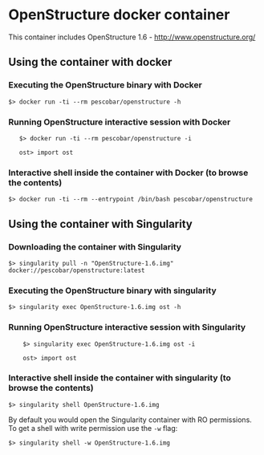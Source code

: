 # OpenStructure docker container

This container includes OpenStructure 1.6 - http://www.openstructure.org/

## Using the container with docker

### Executing the OpenStructure binary with Docker

   `$> docker run -ti --rm pescobar/openstructure -h`

### Running OpenStructure interactive session with Docker
   
```
   $> docker run -ti --rm pescobar/openstructure -i 

   ost> import ost

```

### Interactive shell inside the container with Docker (to browse the contents)

   `$> docker run -ti --rm --entrypoint /bin/bash pescobar/openstructure`


## Using the container with Singularity

### Downloading the container with Singularity

   `$> singularity pull -n "OpenStructure-1.6.img" docker://pescobar/openstructure:latest`

### Executing the OpenStructure binary with singularity

   `$> singularity exec OpenStructure-1.6.img ost -h`

### Running OpenStructure interactive session with Singularity

```
    $> singularity exec OpenStructure-1.6.img ost -i

    ost> import ost
```

### Interactive shell inside the container with singularity (to browse the contents)

   `$> singularity shell OpenStructure-1.6.img`

By default you would open the Singularity container with RO permissions. To get a shell with
write permission use the `-w` flag:

   `$> singularity shell -w OpenStructure-1.6.img`

